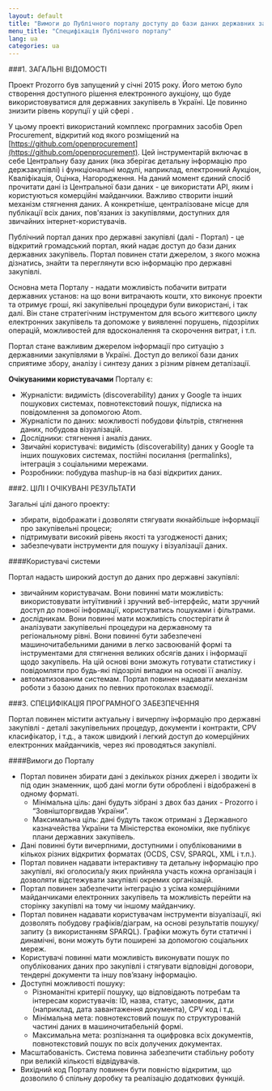 ```yaml
---
layout: default
title: "Вимоги до Публічного порталу доступу до бази даних державних закупівель"
menu_title: "Специфікація Публічного порталу"
lang: ua
categories: ua
---
```


###1. ЗАГАЛЬНІ ВІДОМОСТІ

Проект Prozorro був запущений у січні 2015 року. Його метою було створення доступного рішення електронного аукціону, що буде використовуватися для державних закупівель в Україні. Це повинно знизити рівень корупції у цій сфері .

У цьому проекті використаний комплекс програмних засобів Open Procurement, відкритий код якого розміщений на [https://github.com/openprocurement](https://github.com/openprocurement). Цей інструментарій включає в себе Центральну базу даних (яка зберігає детальну інформацію про держзакупівлі) і функціональні модулі, наприклад, електронний Аукціон, Кваліфікація, Оцінка, Нагородження. На даний момент єдиний спосіб прочитати дані із Центральної бази даних - це використати API, яким і користуються комерційні майданчики. Важливо створити інший механізм стягнення даних. А конкретніше, централізоване місце для публікації всіх даних, пов'язаних із закупівлями, доступних для звичайних інтернет-користувачів.

Публічний портал даних про державні закупівлі (далі - Портал) - це відкритий громадський портал, який надає доступ до бази даних державних закупівель. Портал повинен стати джерелом, з якого можна дізнатись, знайти та переглянути всю інформацію про державні закупівлі.

Основна мета Порталу - надати можливість побачити витрати державних установ: на що вони витрачають кошти, хто виконує проекти та отримує гроші, які закупівельні процедури були використані, і так далі. Він стане стратегічним інструментом для всього життєвого циклу електронних закупівель та допоможе у виявленні порушень, підозрілих операцій, можливостей для вдосконалення та скорочення витрат, і т.п.

Портал стане важливим джерелом інформації про ситуацію з державними закупівлями в Україні. Доступ до великої бази даних сприятиме збору, аналізу і синтезу даних з різним рівнем деталізації.

**Очікуваними користувачами** Порталу є:

* Журналісти: видимість (discoverability) даних у Google та інших пошукових системах, повнотекстовий пошук, підписка на повідомлення за допомогою Atom.
* Журналісти по даних: можливості побудови фільтрів, стягнення даних, побудова візуалізацій.
* Дослідники: стягнення і аналіз даних.
* Звичайні користувачі: видимість (discoverability) даних у Google та інших пошукових системах, постійні посилання (permalinks), інтеграція з соціальними мережами.
* Розробники: побудува mashup-ів на базі відкритих даних.

###2. ЦІЛІ І ОЧІКУВАНІ РЕЗУЛЬТАТИ

Загальні цілі даного проекту:

* збирати, відображати і дозволяти стягувати якнайбільше інформації про закупівельні процеси;
* підтримувати високий рівень якості та узгодженості даних;
* забезпечувати інструменти для пошуку і візуалізації даних.

####Користувачі системи

Портал надасть широкий доступ до даних про державні закупівлі:

* звичайним користувачам. Вони повинні мати можливість: використовувати інтуїтивний і зручний веб-інтерфейс, мати зручний доступ до повної інформації, користуватись пошуками і фільтрами.
* дослідникам. Вони повинні мати можливість спостерігати й аналізувати закупівельні процедури на державному та регіональному рівні. Вони повинні бути забезпечені машиночитабельними даними в легко засвоюваній формі та інструментами для стягнення великих обсягів даних і інформації щодо закупівель. На цій основі вони зможуть готувати статистику і повідомляти про будь-які підозрілі випадки на основі її аналізу.
* автоматизованим системам. Портал повинен надавати механізм роботи з базою даних по певних протоколах взаємодії.

###3. СПЕЦИФІКАЦІЯ ПРОГРАМНОГО ЗАБЕЗПЕЧЕННЯ

Портал повинен містити актуальну і вичерпну інформацію про державні закупівлі - деталі закупівельних процедур, документи і контракти, CPV класифікатор, і т.д., а також швидкий і легкий доступ до комерційних електронних майданчиків, через які проводяться закупівлі.

####Вимоги до Порталу

* Портал повинен збирати дані з декількох різних джерел і зводити їх під один знаменник, щоб дані могли бути оброблені і відображені в одному форматі.
    * Мінімальна ціль: дані будуть зібрані з двох баз даних - Prozorro і “Зовнішторгвидав України”.
    * Максимальна ціль: дані будуть також отримані з Державного казначейства України та Міністерства економіки, яке публікує плани державних закупівель.
* Дані повинні бути вичерпними, доступними і опублікованими в кількох різних відкритих форматах (OCDS, CSV, SPARQL, XML і т.п.).
* Портал повинен надавати інтерактивну та детальну інформацію про закупівлі, які оголосила/у яких прийняла участь кожна організація і дозволяти відстежувати закупівлі окремих організацій.
* Портал повинен забезпечити інтеграцію з усіма комерційними майданчиками електронних закупівель та можливість перейти на сторінку закупівлі на тому чи іншому майданчику.
* Портал повинен надавати користувачам інструменти візуалізації, які дозволять побудову графіків/діаграм, на основі результатів пошуку/запиту (з використанням SPARQL). Графіки можуть бути статичні і динамічні, вони можуть бути поширені за допомогою соціальних мереж.
* Користувачі повинні мати можливість виконувати пошук по опублікованих даних про закупівлі і стягувати відповідні договори, тендерні документи та іншу пов’язану інформацію.
* Доступні можливості пошуку:
    * Різноманітні критерії пошуку, що відповідають потребам та інтересам користувачів: ID, назва, статус, замовник, дати (наприклад, дата завантаження документа), CPV код і т.д.
    * Мінімальна мета: повнотекстовий пошук по структурованій частині даних в машиночитабельній формі.
    * Максимальна мета: розпізнання та оцифровка всіх документів, повнотекстовий пошук по всіх долучених документах.
* Масштабованість. Система повинна забезпечити стабільну роботу при великій кількості відвідувачів.
* Вихідний код Порталу повинен бути повністю відкритим, що дозволило б спільну доробку та реалізацію додаткових функцій.
